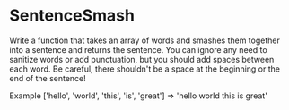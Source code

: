# SentenceSmash
Write a function that takes an array of words and smashes them together into a sentence and returns the sentence. You can ignore any need to sanitize words or add punctuation, but you should add spaces between each word. Be careful, there shouldn't be a space at the beginning or the end of the sentence!

Example
['hello', 'world', 'this', 'is', 'great']  =>  'hello world this is great'
